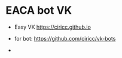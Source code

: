 # EACA bot VK


* Easy VK https://ciricc.github.io
* for bot: https://github.com/ciricc/vk-bots 

*  